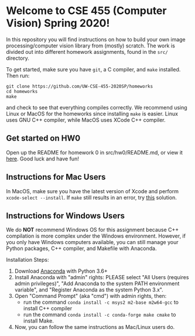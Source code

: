 # Welcome to CSE 455 (Computer Vision) Spring 2020!

In this repository you will find instructions on how to build your own image processing/computer vision library from (mostly) scratch. The work is divided out into different homework assignments, found in the `src/` directory.

To get started, make sure you have `git`, a C compiler, and `make` installed. Then run:

```
git clone https://github.com/UW-CSE-455-2020SP/homeworks
cd homeworks
make
```

and check to see that everything compiles correctly. We recommend using Linux or MacOS for the homeworks since installing `make` is easier. Linux uses GNU C++ compiler, while MacOS uses XCode C++ compiler. 

## Get started on HW0

Open up the README for homework 0 in src/hw0/README.md, or view it [here](src/hw0/README.md). Good luck and have fun!

## Instructions for Mac Users
In MacOS, make sure you have the latest version of Xcode and perform `xcode-select --install`. 
If `make` still results in an error, try [this](https://github.com/frida/frida/issues/338#issuecomment-426777849) solution.

## Instructions for Windows Users
We do **NOT** recommend Windows OS for this assignment because C++ compilation is more complex under the Windows environment. However, if you only have Windows computers available, you can still manage your Python packages, C++ compiler, and Makefile with Anaconda.

Installation Steps:
1. Download [Anaconda](https://www.anaconda.com/distribution/) with Python 3.6+
2. Install Anaconda with "admin" rights: PLEASE select "All Users (requires admin privileges)", "Add Anaconda to the system PATH environment variable", and "Register Anaconda as the system Python 3.x".
3. Open "Command Prompt" (aka "cmd") with admin rights, then:
    - run the command `conda install -c msys2 m2-base m2w64-gcc` to install C++ compiler 
    - run the command `conda install -c conda-forge make cmake` to install Make.
6. Now, you can follow the same instructions as Mac/Linux users do. 


